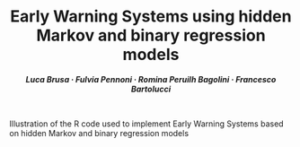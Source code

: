 <h1 align="center">Early Warning Systems using hidden Markov and binary regression models</h1>
<p align="center"> <span style="font-size: 14px;"><em><strong>Luca Brusa &middot; Fulvia Pennoni &middot; Romina Peruilh Bagolini  &middot; Francesco Bartolucci</strong></em></span> </p>
<br>


Illustration of the R code used to implement Early Warning Systems based on hidden Markov and binary regression models
